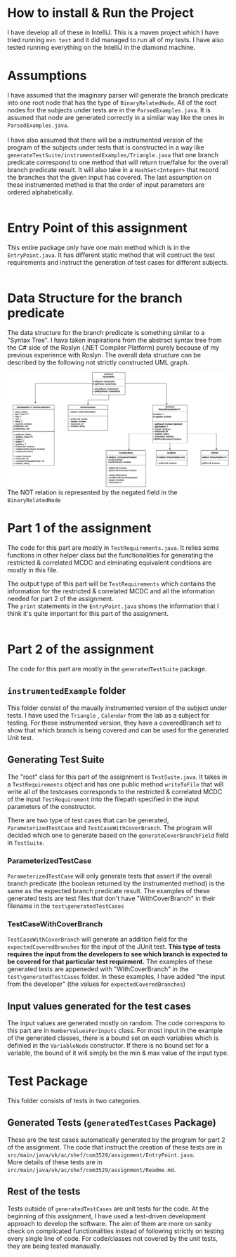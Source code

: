 # How to install & Run the Project

I have develop all of these in IntelliJ. This is a maven project which I have tried running `mvn test` and it did
managed to run all of my tests. I have also tested running everything on the IntelliJ in the diamond machine. <br>

# Assumptions

I have assumed that the imaginary parser will generate the branch predicate into one root node that has the type
of `BinaryRelatedNode`. All of the root nodes for the subjects under tests are in the `ParsedExamples.java`. It is
assumed that node are generated correctly in a similar way like the ones in `ParsedExamples.java`.<br><br>
I have also assumed that there will be a instrumented version of the program of the subjects under tests that is
constructed in a way like `generateTestSuite/instrumentedExamples/Triangle.java` that one branch predicate correspond to
one method that will return true/false for the overall branch predicate result. It will also take in
a `HashSet<Integer>` that record the branches that the given input has covered. The last assumption on these
instrumented method is that the order of input parameters are ordered alphabetically. <br> <br>

# Entry Point of this assignment

This entire package only have one main method which is in the `EntryPoint.java`. It has different static method that
will contruct the test requirements and instruct the generation of test cases for different subjects.  <br><br>

# Data Structure for the branch predicate

The data structure for the branch predicate is something similar to a "Syntax Tree". I hava taken inspirations from the
abstract syntax tree from the C# side of the Roslyn (.NET Compiler Platform) purely because of my previous experience
with Roslyn. The overall data structure can be described by the following not strictly constructed UML graph.

![UML graph for tree](testing_assignment.drawio.png)
The NOT relation is represented by the negated field in the `BinaryRelatedNode`

# Part 1 of the assignment

The code for this part are mostly in `TestRequirements.java`. It relies some functions in other helper class but the
functionalities for generating the restricted & correlated MCDC and elminating equivalent conditions are mostly in this
file. <br>

The output type of this part will be `TestRequirements` which contains the information for the restricted & correlated
MCDC and all the information needed for part 2 of the assignment. <br>
The `print` statements in the `EntryPoint.java` shows the information that I think it's quite important for this part of
the assignment.
<br><br>

# Part 2 of the assignment

The code for this part are mostly in the `generatedTestSuite` package. <br>

## `instrumentedExample` folder

This folder consist of the maually instrumented version of the subject under tests. I have used the `Triangle`
, `Calendar` from the lab as a subject for testing. For these instrumented version, they have a coveredBranch set to
show that which branch is being covered and can be used for the generated Unit test. <br>

## Generating Test Suite

The "root" class for this part of the assignment is `TestSuite.java`. It takes in a `TestRequirements` object and has
one public method `writeToFile` that will write all of the testcases corresponds to the restricted & correlated MCDC of
the input `TestRequirement` into the filepath specified in the input parameters of the constructor. <br>

There are two type of test cases that can be generated, `ParameterizedTestCase` and `TestCaseWithCoverBranch`. The
program will decided which one to generate based on the `generateCoverBranchField` field in `TestSuite`.<br>

### ParameterizedTestCase

`ParameterizedTestCase` will only generate tests that assert if the overall branch predicate (the boolean returned by
the instrumented method) is the same as the expected branch predicate result. The examples of these generated tests are
test files that don't have "WithCoverBranch" in their filename in the `test\generatedTestCases` <br>

### TestCaseWithCoverBranch

`TestCaseWithCoverBranch` will generate an addition field for the `expectedCoveredBranches` for the input of the JUnit
test. **This type of tests requires the input from the developers to see which branch is expected to be covered for that
particular test requirment.** The examples of these generated tests are appeneded with "WithCoverBranch" in
the `test\generatedTestCases` folder. In these examples, I have added "the input from the developer" (the values
for `expectedCoveredBranches`)<br>

## Input values generated for the test cases

The input values are generated mostly on random. The code correspons to this part are in `NumberValuesForInputs` class.
For most input in the example of the generated classes, there is a bound set on each variables which is definied in
the `VariableNode` constructor. If there is no bound set for a variable, the bound of it will simply be the min & max
value of the input type.

# Test Package

This folder consists of tests in two categories. <br>

## Generated Tests (`generatedTestCases` Package)

These are the test cases automatically generated by the program for part 2 of the assignment. The code that instruct the
creation of these tests are in `src/main/java/uk/ac/shef/com3529/assignment/EntryPoint.java`. <br>
More details of these tests are in `src/main/java/uk/ac/shef/com3529/assignment/Readme.md`.

## Rest of the tests

Tests outside of `generatedTestCases` are unit tests for the code. At the beginning of this assignment, I have used a
test-driven development approach to develop the software. The aim of them are more on sanity check on complicated
functionalities instead of following strictly on testing every single line of code. For code/classes not covered by the
unit tests, they are being tested manaually.